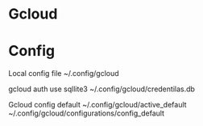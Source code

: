 Gcloud
===

# Config

Local config file
~/.config/gcloud

gcloud auth use sqllite3
~/.config/gcloud/credentilas.db

Gcloud config default
~/.config/gcloud/active_default
~/.config/gcloud/configurations/config_default

